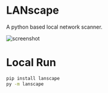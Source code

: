 # LANscape
A python based local network scanner.

![screenshot](https://github.com/mdennis281/py-lanscape/raw/main/static/img/readme1.png)


# Local Run
```sh
pip install lanscape
py -m lanscape
```

